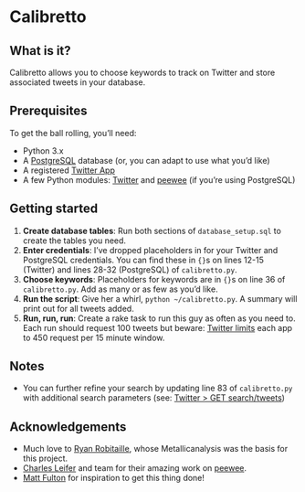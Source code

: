 # Calibretto

## What is it?
Calibretto allows you to choose keywords to track on Twitter and store associated tweets in your database.

## Prerequisites
To get the ball rolling, you’ll need:
- Python 3.x
- A [PostgreSQL](http://www.postgresql.org) database (or, you can adapt to use what you’d like)
- A registered [Twitter App](https://apps.twitter.com)
- A few Python modules: [Twitter](https://pypi.python.org/pypi/twitter) and [peewee](https://pypi.python.org/pypi/peewee/) (if you’re using PostgreSQL)

## Getting started
1. **Create database tables**: Run both sections of `database_setup.sql` to create the tables you need.
2. **Enter credentials**: I’ve dropped placeholders in for your Twitter and PostgreSQL credentials. You can find these in `{}`s on lines 12-15 (Twitter) and lines 28-32 (PostgreSQL) of `calibretto.py`.
3. **Choose keywords**: Placeholders for keywords are in `{}`s on line 36 of `calibretto.py`. Add as many or as few as you’d like.
3. **Run the script**: Give her a whirl, `python ~/calibretto.py`. A summary will print out for all tweets added.
4. **Run, run, run**: Create a rake task to run this guy as often as you need to. Each run should request 100 tweets but beware: [Twitter limits](https://dev.twitter.com/rest/public/rate-limits) each app to 450 request per 15 minute window.

## Notes
- You can further refine your search by updating line 83 of `calibretto.py` with additional search parameters (see: [Twitter \> GET search/tweets](https://dev.twitter.com/rest/reference/get/search/tweets))

## Acknowledgements
- Much love to [Ryan Robitaille](http://ryrobes.com), whose Metallicanalysis was the basis for this project.
- [Charles Leifer](https://github.com/coleifer) and team for their amazing work on [peewee](https://github.com/coleifer/peewee).
- [Matt Fulton](https://github.com/mful) for inspiration to get this thing done!
